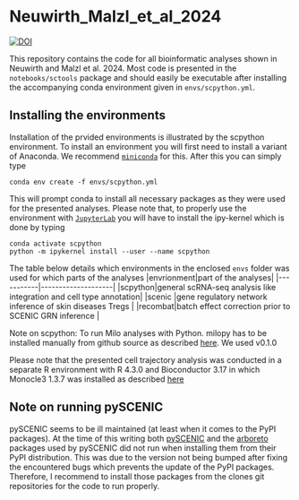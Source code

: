 # Neuwirth_Malzl_et_al_2024
[![DOI](https://zenodo.org/badge/698192309.svg)](https://zenodo.org/doi/10.5281/zenodo.10849496)

This repository contains the code for all bioinformatic analyses shown in Neuwirth and Malzl et al. 2024. 
Most code is presented in the `notebooks/sctools` package and should easily be executable after installing the accompanying conda environment
given in `envs/scpython.yml`.

## Installing the environments
Installation of the prvided environments is illustrated by the scpython environment. To install an environment you will first need to install a variant of Anaconda. We recommend [`miniconda`](https://docs.anaconda.com/free/miniconda/) for this.
After this you can simply type
```
conda env create -f envs/scpython.yml
```
This will prompt conda to install all necessary packages as they were used for the presented analyses. Please note that, to properly use the environment with [`JupyterLab`](https://jupyter.org/)
you will have to install the ipy-kernel which is done by typing
```
conda activate scpython
python -m ipykernel install --user --name scpython
```
The table below details which environments in the enclosed `envs` folder was used for which parts of the analyses
|envrionment|part of the analyses|
|-----------|--------------------|
|scpython|general scRNA-seq analysis like integration and cell type annotation|
|scenic  |gene regulatory network inference of skin diseases Tregs            |
|recombat|batch effect correction prior to SCENIC GRN inference               |

Note on scpython: To run Milo analyses with Python. milopy has to be installed manually from github source as described [here](https://github.com/emdann/milopy). We used v0.1.0

Please note that the presented cell trajectory analysis was conducted in a separate R environment with R 4.3.0 and Bioconductor 3.17 in which Monocle3 1.3.7 was installed as described [here](https://cole-trapnell-lab.github.io/monocle3/docs/installation/)
## Note on running pySCENIC
pySCENIC seems to be ill maintained (at least when it comes to the PyPI packages). At the time of this writing both [pySCENIC](https://github.com/aertslab/pySCENIC) and the [arboreto](https://github.com/aertslab/arboreto) packages used by pySCENIC did not run when installing them from their PyPI distribution. This was due to the version not being bumped after fixing the encountered bugs which prevents the update of the PyPI packages. Therefore, I recommend to install those packages from the clones git repositories for the code to run properly.
